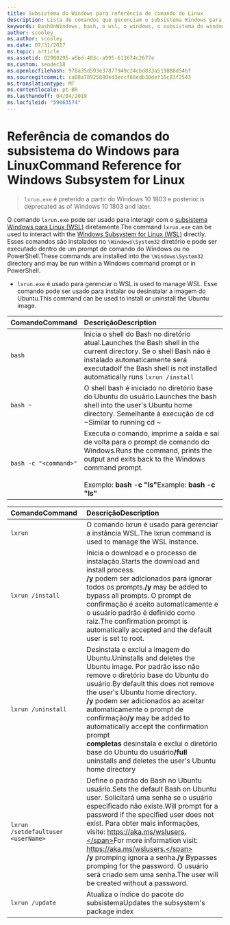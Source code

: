 ```yaml
---
title: Subsistema do Windows para referência de comando do Linux
description: Lista de comandos que gerenciam o subsistema Windows para Linux
keywords: BashOnWindows, bash, o wsl, o windows, o subsistema do windows para linux, windowssubsystem, ubuntu
author: scooley
ms.author: scooley
ms.date: 07/31/2017
ms.topic: article
ms.assetid: 82908295-a6bd-483c-a995-613674c2677e
ms.custom: seodec18
ms.openlocfilehash: 978a35d593e37877949c24cbd833a519888d54bf
ms.sourcegitcommit: ca08a78925880ed3eccf88edb30def16c83f2543
ms.translationtype: MT
ms.contentlocale: pt-BR
ms.lasthandoff: 04/04/2019
ms.locfileid: "59063574"
---
```

# <a name="command-reference-for-windows-subsystem-for-linux"></a><span data-ttu-id="e74e7-104">Referência de comandos do subsistema do Windows para Linux</span><span class="sxs-lookup"><span data-stu-id="e74e7-104">Command Reference for Windows Subsystem for Linux</span></span>

> `lxrun.exe` <span data-ttu-id="e74e7-105">é preterido a partir do Windows 10 1803 e posterior.</span><span class="sxs-lookup"><span data-stu-id="e74e7-105">is deprecated as of Windows 10 1803 and later.</span></span>

<span data-ttu-id="e74e7-106">O comando `lxrun.exe` pode ser usado para interagir com o [subsistema Windows para Linux (WSL)](https://msdn.microsoft.com/en-us/commandline/wsl/faq#what-windows-subsystem-for-linux-wsl-) diretamente.</span><span class="sxs-lookup"><span data-stu-id="e74e7-106">The command `lxrun.exe` can be used to interact with the [Windows Subsystem for Linux (WSL)](https://msdn.microsoft.com/en-us/commandline/wsl/faq#what-windows-subsystem-for-linux-wsl-) directly.</span></span>  <span data-ttu-id="e74e7-107">Esses comandos são instalados no `\Windows\System32` diretório e pode ser executado dentro de um prompt de comando do Windows ou no PowerShell.</span><span class="sxs-lookup"><span data-stu-id="e74e7-107">These commands are installed into the `\Windows\System32` directory and may be run within a Windows command prompt or in PowerShell.</span></span>

* `lxrun.exe` <span data-ttu-id="e74e7-108">é usado para gerenciar o WSL.</span><span class="sxs-lookup"><span data-stu-id="e74e7-108">is used to manage WSL.</span></span>  <span data-ttu-id="e74e7-109">Esse comando pode ser usado para instalar ou desinstalar a imagem do Ubuntu.</span><span class="sxs-lookup"><span data-stu-id="e74e7-109">This command can be used to install or uninstall the Ubuntu image.</span></span>


| <span data-ttu-id="e74e7-110">Comando</span><span class="sxs-lookup"><span data-stu-id="e74e7-110">Command</span></span>                     | <span data-ttu-id="e74e7-111">Descrição</span><span class="sxs-lookup"><span data-stu-id="e74e7-111">Description</span></span>                     |
|:----------------------------|:---------------------------|
| `bash`                      | <span data-ttu-id="e74e7-112">Inicia o shell do Bash no diretório atual.</span><span class="sxs-lookup"><span data-stu-id="e74e7-112">Launches the Bash shell in the current directory.</span></span>  <span data-ttu-id="e74e7-113">Se o shell Bash não é instalado automaticamente será executado</span><span class="sxs-lookup"><span data-stu-id="e74e7-113">If the Bash shell is not installed automatically runs</span></span> `lxrun /install` |
| `bash ~`                    | <span data-ttu-id="e74e7-114">O shell bash é iniciado no diretório base do Ubuntu do usuário.</span><span class="sxs-lookup"><span data-stu-id="e74e7-114">Launches the bash shell into the user's Ubuntu home directory.</span></span>  <span data-ttu-id="e74e7-115">Semelhante à execução de cd ~</span><span class="sxs-lookup"><span data-stu-id="e74e7-115">Similar to running cd ~</span></span>            |
| `bash -c "<command>"`       | <span data-ttu-id="e74e7-116">Executa o comando, imprime a saída e sai de volta para o prompt de comando do Windows.</span><span class="sxs-lookup"><span data-stu-id="e74e7-116">Runs the command, prints the output and exits back to the Windows command prompt.</span></span> <br/> <br/> <span data-ttu-id="e74e7-117">Exemplo: **bash -c "ls"**</span><span class="sxs-lookup"><span data-stu-id="e74e7-117">Example:  **bash -c "ls"**</span></span> |

<p>

| <span data-ttu-id="e74e7-118">Comando</span><span class="sxs-lookup"><span data-stu-id="e74e7-118">Command</span></span>                     | <span data-ttu-id="e74e7-119">Descrição</span><span class="sxs-lookup"><span data-stu-id="e74e7-119">Description</span></span>                     |
|:----------------------------|:---------------------------|
| `lxrun`                     | <span data-ttu-id="e74e7-120">O comando lxrun é usado para gerenciar a instância WSL.</span><span class="sxs-lookup"><span data-stu-id="e74e7-120">The lxrun command is used to manage the WSL instance.</span></span> |
| `lxrun /install`            | <span data-ttu-id="e74e7-121">Inicia o download e o processo de instalação.</span><span class="sxs-lookup"><span data-stu-id="e74e7-121">Starts the download and install process.</span></span> <br/> <span data-ttu-id="e74e7-122">**/y** podem ser adicionados para ignorar todos os prompts.</span><span class="sxs-lookup"><span data-stu-id="e74e7-122">**/y** may be added to bypass all prompts.</span></span>  <span data-ttu-id="e74e7-123">O prompt de confirmação é aceito automaticamente e o usuário padrão é definido como raiz.</span><span class="sxs-lookup"><span data-stu-id="e74e7-123">The confirmation prompt is automatically accepted and the default user is set to root.</span></span>          |
| `lxrun /uninstall`          | <span data-ttu-id="e74e7-124">Desinstala e exclui a imagem do Ubuntu.</span><span class="sxs-lookup"><span data-stu-id="e74e7-124">Uninstalls and deletes the Ubuntu image.</span></span>  <span data-ttu-id="e74e7-125">Por padrão isso não remove o diretório base do Ubuntu do usuário.</span><span class="sxs-lookup"><span data-stu-id="e74e7-125">By default this does not remove the user's Ubuntu home directory.</span></span> <br/> <span data-ttu-id="e74e7-126">**/y** podem ser adicionados ao aceitar automaticamente o prompt de confirmação</span><span class="sxs-lookup"><span data-stu-id="e74e7-126">**/y** may be added to automatically accept the confirmation prompt</span></span> <br/><span data-ttu-id="e74e7-127">**completas** desinstala e exclui o diretório base do Ubuntu do usuário</span><span class="sxs-lookup"><span data-stu-id="e74e7-127">**/full** uninstalls and deletes the user's Ubuntu home directory</span></span>         |
| `lxrun /setdefaultuser <userName>`     | <span data-ttu-id="e74e7-128">Define o padrão do Bash no Ubuntu usuário.</span><span class="sxs-lookup"><span data-stu-id="e74e7-128">Sets the default Bash on Ubuntu user.</span></span> <span data-ttu-id="e74e7-129">Solicitará uma senha se o usuário especificado não existe.</span><span class="sxs-lookup"><span data-stu-id="e74e7-129">Will prompt for a password if the specified user does not exist.</span></span>  <span data-ttu-id="e74e7-130">Para obter mais informações, visite: https://aka.ms/wslusers.</span><span class="sxs-lookup"><span data-stu-id="e74e7-130">For more information visit: https://aka.ms/wslusers.</span></span> <br/> <span data-ttu-id="e74e7-131">**/y** promping ignora a senha.</span><span class="sxs-lookup"><span data-stu-id="e74e7-131">**/y** Bypasses promping for the password.</span></span>  <span data-ttu-id="e74e7-132">O usuário será criado sem uma senha.</span><span class="sxs-lookup"><span data-stu-id="e74e7-132">The user will be created without a password.</span></span>|
| `lxrun /update`            | <span data-ttu-id="e74e7-133">Atualiza o índice do pacote do subsistema</span><span class="sxs-lookup"><span data-stu-id="e74e7-133">Updates the subsystem's package index</span></span>          |
